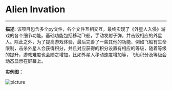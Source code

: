 # Alien Invation
***
**描述:** 该项目包含多个py文件，各个文件互相交互，最终实现了《外星人入侵》游戏的各个细节功能。基础功能包括移动飞船，手动发射子弹，并击毁相应的外星人。除此之外，为了提高游戏体验，最后完善了一些其他的功能，例如飞船有生命限制，击杀外星人会获得积分，并且对应获得的积分设置有相应的等级，随着等级的提升，游戏难度也会随之增加，比如外星人移动速度增加等，飞船积分及等级会动态显示在屏幕上。

**实例图：**

![picture]()
